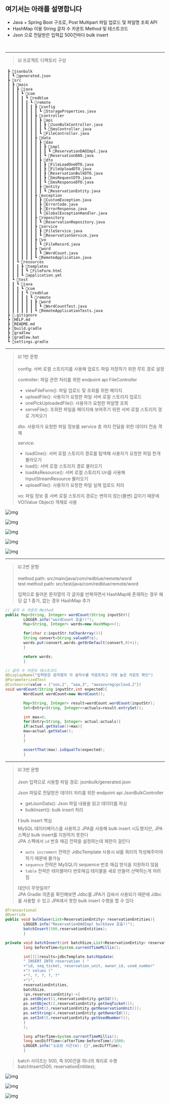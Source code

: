 ## 여기서는 아래를 설명합니다

- Java + Spring Boot 구조로, Post Multipart 파일 업로드 및 파일명 조회 API
- HashMap 이용 String 글자 수 카운트 Method 및 테스트코드
- Json 으로 전달받은 입력값 500건마다 bulk insert

<br/>

---
> ☑️ 프로젝트 디렉토리 구성

```
 ┣ 📂jsonbulk
 ┃ ┗ 📜generated.json
 ┣ 📂src
 ┃ ┣ 📂main
 ┃ ┃ ┣ 📂java
 ┃ ┃ ┃ ┗ 📂com
 ┃ ┃ ┃ ┃ ┗ 📂redblue
 ┃ ┃ ┃ ┃ ┃ ┗ 📂remote
 ┃ ┃ ┃ ┃ ┃ ┃ ┣ 📂config
 ┃ ┃ ┃ ┃ ┃ ┃ ┃ ┗ 📜StorageProperties.java
 ┃ ┃ ┃ ┃ ┃ ┃ ┣ 📂controller
 ┃ ┃ ┃ ┃ ┃ ┃ ┃ ┣ 📂api
 ┃ ┃ ┃ ┃ ┃ ┃ ┃ ┃ ┣ 📜JsonBulkController.java
 ┃ ┃ ┃ ┃ ┃ ┃ ┃ ┃ ┗ 📜SmsController.java
 ┃ ┃ ┃ ┃ ┃ ┃ ┃ ┗ 📜FileController.java
 ┃ ┃ ┃ ┃ ┃ ┃ ┣ 📂data
 ┃ ┃ ┃ ┃ ┃ ┃ ┃ ┣ 📂dao
 ┃ ┃ ┃ ┃ ┃ ┃ ┃ ┃ ┣ 📂impl
 ┃ ┃ ┃ ┃ ┃ ┃ ┃ ┃ ┃ ┗ 📜ReservationDAOImpl.java
 ┃ ┃ ┃ ┃ ┃ ┃ ┃ ┃ ┗ 📜ReservationDAO.java
 ┃ ┃ ┃ ┃ ┃ ┃ ┃ ┣ 📂dto
 ┃ ┃ ┃ ┃ ┃ ┃ ┃ ┃ ┣ 📜FileLoadOneDTO.java
 ┃ ┃ ┃ ┃ ┃ ┃ ┃ ┃ ┣ 📜FileUploadDTO.java
 ┃ ┃ ┃ ┃ ┃ ┃ ┃ ┃ ┣ 📜ReservationBulkDTO.java
 ┃ ┃ ┃ ┃ ┃ ┃ ┃ ┃ ┣ 📜SmsRequestDTO.java
 ┃ ┃ ┃ ┃ ┃ ┃ ┃ ┃ ┗ 📜SmsResponseDTO.java
 ┃ ┃ ┃ ┃ ┃ ┃ ┃ ┣ 📂entity
 ┃ ┃ ┃ ┃ ┃ ┃ ┃ ┃ ┗ 📜ReservationEntity.java
 ┃ ┃ ┃ ┃ ┃ ┃ ┣ 📂exception
 ┃ ┃ ┃ ┃ ┃ ┃ ┃ ┣ 📜CustomException.java
 ┃ ┃ ┃ ┃ ┃ ┃ ┃ ┣ 📜ErrorCode.java
 ┃ ┃ ┃ ┃ ┃ ┃ ┃ ┣ 📜ErrorResponse.java
 ┃ ┃ ┃ ┃ ┃ ┃ ┃ ┗ 📜GlobalExceptionHandler.java
 ┃ ┃ ┃ ┃ ┃ ┃ ┣ 📂repository
 ┃ ┃ ┃ ┃ ┃ ┃ ┃ ┗ 📜ReservationRepository.java
 ┃ ┃ ┃ ┃ ┃ ┃ ┣ 📂service
 ┃ ┃ ┃ ┃ ┃ ┃ ┃ ┣ 📜FileService.java
 ┃ ┃ ┃ ┃ ┃ ┃ ┃ ┗ 📜ReservationService.java
 ┃ ┃ ┃ ┃ ┃ ┃ ┣ 📂vo
 ┃ ┃ ┃ ┃ ┃ ┃ ┃ ┗ 📜FileRecord.java
 ┃ ┃ ┃ ┃ ┃ ┃ ┣ 📂word
 ┃ ┃ ┃ ┃ ┃ ┃ ┃ ┗ 📜WordCount.java
 ┃ ┃ ┃ ┃ ┃ ┃ ┗ 📜RemoteApplication.java
 ┃ ┃ ┗ 📂resources
 ┃ ┃ ┃ ┣ 📂templates
 ┃ ┃ ┃ ┃ ┗ 📜fileForm.html
 ┃ ┃ ┃ ┗ 📜application.yml
 ┃ ┗ 📂test
 ┃ ┃ ┗ 📂java
 ┃ ┃ ┃ ┗ 📂com
 ┃ ┃ ┃ ┃ ┗ 📂redblue
 ┃ ┃ ┃ ┃ ┃ ┗ 📂remote
 ┃ ┃ ┃ ┃ ┃ ┃ ┣ 📂word
 ┃ ┃ ┃ ┃ ┃ ┃ ┃ ┗ 📜WordCountTest.java
 ┃ ┃ ┃ ┃ ┃ ┃ ┗ 📜RemoteApplicationTests.java
 ┣ 📜.gitignore
 ┣ 📜HELP.md
 ┣ 📜README.md
 ┣ 📜build.gradle
 ┣ 📜gradlew
 ┣ 📜gradlew.bat
 ┗ 📜settings.gradle
```

---
> ☑️ 1번 문항
>
> config: 서버 로컬 스토리지를 사용해 업로드 파일 저장하기 위한 루트 경로 설정
>
> controller: 파일 관련 처리를 위한 endpoint api FileController
>
> - viewFileForm(): 파일 업로드 및 조회를 위한 페이지
> - uploadFile(): 사용자가 요청한 파일 서버 로컬 스토리지 업로드
> - onePickUploadedFile(): 사용자가 요청한 파일명 조회
> - serveFile(): 조회한 파일을 페이지에 보여주기 위한 서버 로컬 스토리지 경로 가져오기
>
> dto: 사용자가 요청한 파일 정보를 service 층 까지 전달을 위한 데이터 전송 객체
>
> service:
>
> - loadOne(): 서버 로컬 스토리지 경로를 탐색해 사용자가 요청한 파일 한개 불러오기
> - load(): 서버 로컬 스토리지 경로 불러오기
> - loadAsResource(): 서버 로컬 스토리지 Uri를 사용해 InputStreamResource 불러오기
> - uploadFile(): 사용자가 요청한 파일 실제 업로드 처리
>
> vo: 파일 정보 중 서버 로컬 스토리지 경로는 변하지 않는(불변) 값이기 때문에 VO(Value Object) 객체로 사용

![img](images/fileForm.png)

![img](images/fileChoice.png)

![img](images/fileLoadOne.png)

![img](images/fileUploadSuccess.png)

![img](images/serverFileStorage.png)

---
> ☑️ 2번 문항
>
> method path: src/main/java/com/redblue/remote/word   
> test method path: src/test/java/com/redblue/remote/word
>
> 입력으로 들어온 문자열의 각 글자를 반복하면서 HashMap에 존재하는 경우 해당 값 1 증가, 없는 경우 HashMap 추가

```java
// 글자 수 카운트 Method
public Map<String, Integer> wordCount(String inputStr){
        LOGGER.info("wordCount 호출!!");
        Map<String, Integer> words=new HashMap<>();

        for(char c:inputStr.toCharArray()){
        String convert=String.valueOf(c);
        words.put(convert,words.getOrDefault(convert,0)+1);
        }

        return words;
        }

// 글자 수 카운트 테스트코드
@DisplayName("입력받은 문자열의 각 글자수를 카운트하고 가장 높은 카운트 확인")
@ParameterizedTest
@CsvSource(value = {"son,1", "aaa,3", "awsazuregcpcloud,2"})
void wordCount(String inputStr,int expected){
        WordCount wordCount=new WordCount();

        Map<String, Integer> result=wordCount.wordCount(inputStr);
        Set<Entry<String, Integer>>actuals=result.entrySet();

        int max=0;
        for(Entry<String, Integer> actual:actuals){
        if(actual.getValue()>max){
        max=actual.getValue();
        }
        }

        assertThat(max).isEqualTo(expected);
        }
```

---
> ☑️ 3번 문항
>
> Json 입력으로 사용할 파일 경로: jsonbulk/generated.json
>
> Json 파일로 전달받은 데이터 처리를 위한 endpoint api JsonBulkController
>
> - getJsonData(): Json 파일 내용을 읽고 데이터를 파싱
> - bulkInsert(): bulk insert 처리
>
> ❗ bulk insert 핵심   
> MySQL 데이터베이스를 사용하고 JPA를 사용해 bulk insert 시도했지만, JPA 스펙상 bulk insert를 지원하지 못한다   
> JPA 스펙에서 `id` 번호 매김 전략을 설정하는데 제한이 걸린다
>
> - `auto increment` 전략은 JdbcTemplate 사용시 id를 쿼리의 작성해주어야 하기 때문에 불가능
> - `sequence` 전략은 MySQL이 sequence 번호 매김 방식을 지원하지 않음
> - `table` 전략은 테이블마다 번호매김 테이블을 새로 만들어 선택하는게 꺼려짐
>
> 대안이 무엇일까?   
> JPA Gradle 의존을 확인해보면 Jdbc를 JPA가 감싸서 사용되기 때문에 Jdbc를 사용할 수 있고 JPA에서 못한 bulk insert 수행을 할 수 있다

```java
@Transactional
@Override
public void bulkSave(List<ReservationEntity> reservationEntities){
        LOGGER.info("ReservationDAOImpl bulkSave 호출!!");
        batchInsert(500,reservationEntities);
        }

private void batchInsert(int batchSize,List<ReservationEntity> reservationEntities){
        long beforeTime=System.currentTimeMillis();

        int[][]results=jdbcTemplate.batchUpdate(
        " INSERT INTO reservation ( "
        +"id, seq_ticket, reservation_unit, owner_id, used_number"
        +") values ("
        +"?, ?, ?, ?, ?"
        +")",
        reservationEntities,
        batchSize,
        (ps,reservationEntity)->{
        ps.setObject(1,reservationEntity.getId());
        ps.setObject(2,reservationEntity.getSeqTicket());
        ps.setInt(3,reservationEntity.getReservationUnit());
        ps.setString(4,reservationEntity.getOwnerId());
        ps.setInt(5,reservationEntity.getUsedNumber());
        }
        );

        long afterTime=System.currentTimeMillis();
        long secDiffTime=(afterTime-beforeTime)/1000;
        LOGGER.info("소요된 시간(m): {}",secDiffTime);
        }
```

> batch 사이즈는 500, 즉 500건을 하나의 쿼리로 수행   
> batchInsert(500, reservationEntities);

![img](images/mysqlbulkinsert.png)

![img](images/bulkinsertTimeNetwork.png)

![img](images/bulkinsertTimeSpring.png)
